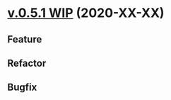 # [v.0.5.1 WIP](https://github.com/upb-uc4/University-Credits-4.0/compare/v0.5.0...course-v0.5.1) (2020-XX-XX)
## Feature
 
## Refactor
 
## Bugfix
 
